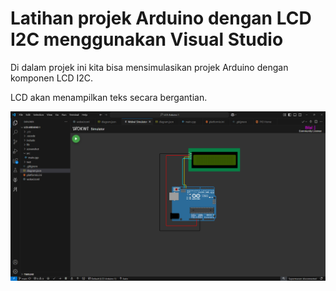  # Latihan projek Arduino dengan LCD I2C menggunakan Visual Studio

Di dalam projek ini kita bisa mensimulasikan projek Arduino dengan komponen LCD I2C.

LCD akan menampilkan teks secara bergantian.

![Screen Shot Projek LED](https://github.com/Bilal-Dhafin-Hibatullah/LCD-Arduino-1-/blob/main/screenshot/Screenshot%202025-02-24%20093137.png?raw=true)
